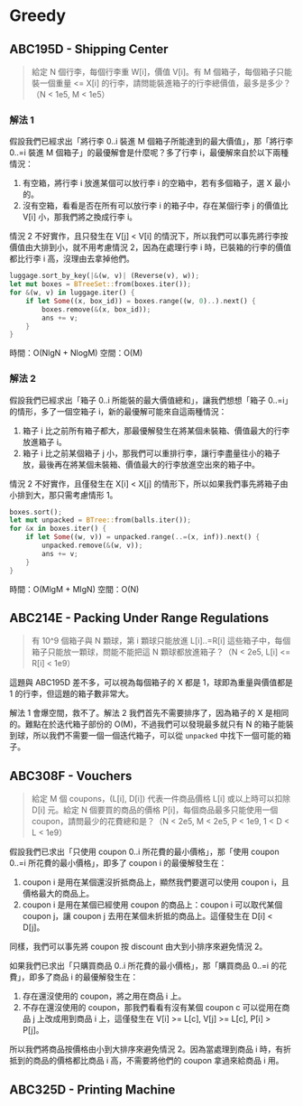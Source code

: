 # Greedy


## ABC195D - Shipping Center

> 給定 N 個行李，每個行李重 W[i]，價值 V[i]。有 M 個箱子，每個箱子只能裝一個重量 <= X[i] 的行李，請問能裝進箱子的行李總價值，最多是多少？（N < 1e5, M < 1e5）

### 解法 1

假設我們已經求出「將行李 0..i 裝進 M 個箱子所能達到的最大價值」，那「將行李 0..=i 裝進 M 個箱子」的最優解會是什麼呢？多了行李 i，最優解來自於以下兩種情況：

1. 有空箱，將行李 i 放進某個可以放行李 i 的空箱中，若有多個箱子，選 X 最小的。
2. 沒有空箱，看看是否在所有可以放行李 i 的箱子中，存在某個行李 j 的價值比 V[i] 小，那我們將之換成行李 i。

情況 2 不好實作，且只發生在 V[j] < V[i] 的情況下，所以我們可以事先將行李按價值由大排到小，就不用考慮情況 2，因為在處理行李 i 時，已裝箱的行李的價值都比行李 i 高，沒理由去拿掉他們。

```rust
luggage.sort_by_key(|&(w, v)| (Reverse(v), w));
let mut boxes = BTreeSet::from(boxes.iter());
for &(w, v) in luggage.iter() {
    if let Some((x, box_id)) = boxes.range((w, 0)..).next() {
        boxes.remove(&(x, box_id));
        ans += v;
    }
}
```

時間：O(NlgN + NlogM)
空間：O(M)

### 解法 2

假設我們已經求出「箱子 0..i 所能裝的最大價值總和」，讓我們想想「箱子 0..=i」的情形，多了一個空箱子 i，新的最優解可能來自這兩種情況：

1. 箱子 i 比之前所有箱子都大，那最優解發生在將某個未裝箱、價值最大的行李放進箱子 i。
2. 箱子 i 比之前某個箱子 j 小，那我們可以重排行李，讓行李盡量往小的箱子放，最後再在將某個未裝箱、價值最大的行李放進空出來的箱子中。

情況 2 不好實作，且僅發生在 X[i] < X[j] 的情形下，所以如果我們事先將箱子由小排到大，那只需考慮情形 1。

```rust
boxes.sort();
let mut unpacked = BTree::from(balls.iter());
for &x in boxes.iter() {
    if let Some((w, v)) = unpacked.range(..=(x, inf)).next() {
        unpacked.remove(&(w, v));
        ans += v;
    }
}
```

時間：O(MlgM + MlgN)
空間：O(N)

## ABC214E - Packing Under Range Regulations

> 有 10^9 個箱子與 N 顆球，第 i 顆球只能放進 L[i]..=R[i] 這些箱子中，每個箱子只能放一顆球，問能不能把這 N 顆球都放進箱子？（N < 2e5, L[i] <= R[i] < 1e9）

這題與 ABC195D 差不多，可以視為每個箱子的 X 都是 1，球即為重量與價值都是 1 的行李，但這題的箱子數非常大。

解法 1 會爆空間，救不了。解法 2 我們首先不需要排序了，因為箱子的 X 是相同的。難點在於迭代箱子部份的 O(M)，不過我們可以發現最多就只有 N 的箱子能裝到球，所以我們不需要一個一個迭代箱子，可以從 `unpacked` 中找下一個可能的箱子。

## ABC308F - Vouchers

> 給定 M 個 coupons，(L[i], D[i]) 代表一件商品價格 L[i] 或以上時可以扣除 D[i] 元。給定 N 個要買的商品的價格 P[i]，每個商品最多只能使用一個 coupon，請問最少的花費總和是？（N < 2e5, M < 2e5, P < 1e9, 1 < D < L < 1e9）

假設我們已求出「只使用 coupon 0..i 所花費的最小價格」，那「使用 coupon 0..=i 所花費的最小價格」，即多了 coupon i 的最優解發生在：

1. coupon i 是用在某個還沒折抵商品上，顯然我們要選可以使用 coupon i，且價格最大的商品上。
2. coupon i 是用在某個已經使用 coupon 的商品上：coupon i 可以取代某個 coupon j，讓 coupon j 去用在某個未折抵的商品上。這僅發生在 D[i] < D[j]。

同樣，我們可以事先將 coupon 按 discount 由大到小排序來避免情況 2。

如果我們已求出「只購買商品 0..i 所花費的最小價格」，那「購買商品 0..=i 的花費」，即多了商品 i 的最優解發生在：

1. 存在還沒使用的 coupon，將之用在商品 i 上。
2. 不存在還沒使用的 coupon，那我們看看有沒有某個 coupon c 可以從用在商品 j 上改成用到商品 i 上，這僅發生在 V[i] >= L[c], V[j] >= L[c], P[i] > P[j]。

所以我們將商品按價格由小到大排序來避免情況 2。因為當處理到商品 i 時，有折抵到的商品的價格都比商品 i 高，不需要將他們的 coupon 拿過來給商品 i 用。

## ABC325D - Printing Machine